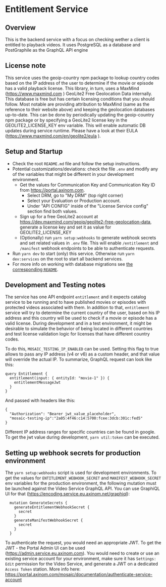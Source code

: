 # Entitlement Service

## Overview

This is the backend service with a focus on checking wether a client is entitled
to playback videos. It uses PostgreSQL as a database and PostGraphile as the
GraphQL API engine

## License note

This service uses the geoip-country npm package to lookup country codes based on
the IP address of the user to determine if the movie or episode has a valid
playback license. This library, in turn, uses a MaxMind (https://www.maxmind.com
) GeoLite2 Free Geolocation Data internally. This database is free but has
certain licensing conditions that you should follow. Most notable are providing
attribution to MaxMind (same as the reference to their website above) and
keeping the geolocation databases up-to-date. This can be done by periodically
updating the geoip-country npm package or by specifying a GeoLite2 license key
in the GEOLITE2_LICENSE_KEY env variable. This will enable automatic DB updates
during service runtime. Please have a look at their EULA
(https://www.maxmind.com/en/geolite2/eula ).

## Setup and Startup

- Check the root `README.md` file and follow the setup instructions.
- Potential customizations/deviations: check the file `.env` and modify any of
  the variables that might be different in your development environment.
  - Get the values for Communication Key and Communication Key ID from
    https://portal.axinom.com.
    - Select DRM, go to "My DRM" (top right corner)
    - Select your Evaluation or Production account.
    - Under "API CONFIG" inside of the "License Service config" section find
      both values.
  - Sign up for a free GeoLite2 account at
    https://dev.maxmind.com/geoip/geolite2-free-geolocation-data, generate a
    license key and set it as value for GEOLITE2_LICENSE_KEY
  - (Optionally) run `yarn setup:webhooks` to generate webhook secrets and set
    related values in `.env` file. This will enable `/entitlement` and
    `/manifest` webhook endpoints to be able to authenticate requests.
- Run `yarn dev` to start (only) this service. Otherwise run `yarn dev:services`
  on the root to start all backend services.
- For more info on working with database migrations see
  [the corresponding `README`](../service/migrations/README.md).

## Development and Testing notes

The service has one API endpoint `entitlement` and it expects catalog service to
be running and to have published movies or episodes with protected videos
associated with them. In addition to that, `entitlement` service will try to
determine the current country of the user, based on his IP address and this
country will be used to check if a movie or episode has a valid license. During
development and in a test environment, it might be desirable to simulate the
behavior of being located in different countries and test license validation
logic for licenses that have different country codes.

To do this, `MOSAIC_TESTING_IP_ENABLED` can be used. Setting this flag to true
allows to pass any IP address (v4 or v6) as a custom header, and that value will
override the actual IP. To summarize, GraphQL request can look like this:

```
query Entitlement {
  entitlement(input: { entityId: "movie-1" }) {
    entitlementMessageJwt
  }
}
```

And passed with headers like this:

```
{
  "Authorization": "Bearer jwt_value_placeholder",
  "mosaic-testing-ip":"2a05:4f46:c14:5700:fcee:3dcb:301c:fed5"
}
```

Different IP address ranges for specific countries can be found in google. To
get the jwt value during development, `yarn util:token` can be executed.

## Setting up webhook secrets for production environment

The `yarn setup:webhooks` script is used for development environments. To get
the values for `ENTITLEMENT_WEBHOOK_SECRET` and `MANIFEST_WEBHOOK_SECRET` env
variables for the production environment, the following mutation must be
launched against the Video Service GraphQL API. You can use GraphiQL UI for that
(https://encoding.service.eu.axinom.net/graphiql):

```
  mutation GenerateSecrets {
    generateEntitlementWebhookSecret {
      secret
    }
    generateManifestWebhookSecret {
      secret
    }
  }
```

To authenticate the request, you would need an appropriate JWT. To get the JWT -
the Portal Admin UI can be used (https://admin.service.eu.axinom.com). You would
need to create or use an existing service account for your environment, make
sure it has `Settings: Edit` permission for the Video Service, and generate a
JWT on a dedicated `Access Token` station. More info here:
https://portal.axinom.com/mosaic/documentation/authenticate-service-account
